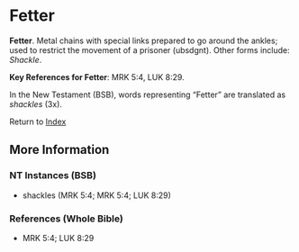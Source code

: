 # Fetter
**Fetter**. 
Metal chains with special links prepared to go around the ankles; used to restrict the movement of a prisoner (ubsdgnt). 
Other forms include: 
*Shackle*. 


**Key References for Fetter**: 
MRK 5:4, LUK 8:29. 




In the New Testament (BSB), words representing “Fetter” are translated as 
*shackles* (3x). 


Return to [Index](00-Index.md)

## More Information

### NT Instances (BSB)

* shackles (MRK 5:4; MRK 5:4; LUK 8:29)



### References (Whole Bible)

* MRK 5:4; LUK 8:29



